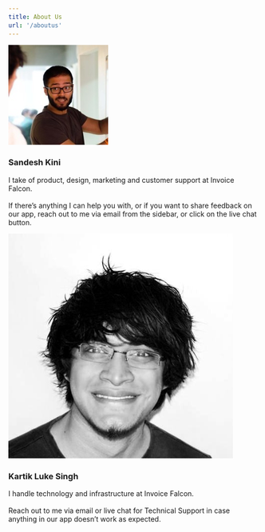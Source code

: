 ```yaml
---
title: About Us
url: '/aboutus'
---
```

<div class="about-us-container">
  <div class="person">
    <img src="/assets/img/sandesh.jpg" class="person-image">
    <h3 class="person-name">Sandesh Kini</h3>
    <p class="person-description">I take of product, design, marketing and customer support at Invoice Falcon.<br/><br/>If there’s anything I can help you with, or if you want to share feedback on our app, reach out to me via email from the sidebar, or click on the live chat button.</p>
  </div>
  <div class="person">
    <img src="/assets/img/kartik.jpg" class="person-image">
    <h3 class="person-name">Kartik Luke Singh</h3>
    <p class="person-description"> I handle technology and infrastructure at Invoice Falcon.<br/><br/>Reach out to me via email or live chat for Technical Support in case anything in our app doesn’t work as expected.</p>
  </div>
</div>
